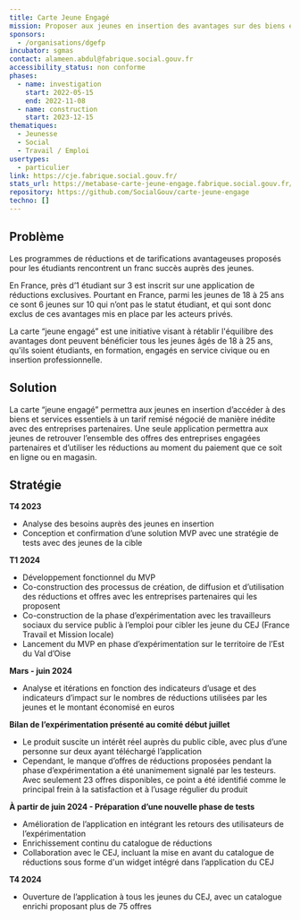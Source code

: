 ```yaml
---
title: Carte Jeune Engagé
mission: Proposer aux jeunes en insertion des avantages sur des biens et services essentiels
sponsors:
  - /organisations/dgefp
incubator: sgmas
contact: alameen.abdul@fabrique.social.gouv.fr
accessibility_status: non conforme
phases:
  - name: investigation
    start: 2022-05-15
    end: 2022-11-08
  - name: construction
    start: 2023-12-15
thematiques:
  - Jeunesse
  - Social
  - Travail / Emploi
usertypes:
  - particulier
link: https://cje.fabrique.social.gouv.fr/
stats_url: https://metabase-carte-jeune-engage.fabrique.social.gouv.fr/public/dashboard/9d6a663b-99f2-47eb-ba55-be238909b1ba
repository: https://github.com/SocialGouv/carte-jeune-engage
techno: []
---
```

## Problème

Les programmes de réductions et de tarifications avantageuses proposés pour les étudiants rencontrent un franc succès auprès des jeunes. 

En France, près d’1 étudiant sur 3 est inscrit sur une application de réductions exclusives. Pourtant en France, parmi les jeunes de 18 à 25 ans ce sont 6 jeunes sur 10 qui n’ont pas le statut étudiant, et qui sont donc exclus de ces avantages mis en place par les acteurs privés.

La carte “jeune engagé” est une initiative visant à rétablir l'équilibre des avantages dont peuvent bénéficier tous les jeunes âgés de 18 à 25 ans, qu'ils soient étudiants, en formation, engagés en service civique ou en insertion professionnelle.
 
## Solution

La carte “jeune engagé” permettra aux jeunes en insertion d’accéder à des biens et services essentiels à un tarif remisé négocié de manière inédite avec des entreprises partenaires.
Une seule application permettra aux jeunes de retrouver l’ensemble des offres des entreprises engagées partenaires et d’utiliser les réductions au moment du paiement que ce soit en ligne ou en magasin.

## Stratégie

**T4 2023**
* Analyse des besoins auprès des jeunes en insertion
* Conception et confirmation d’une solution MVP avec une stratégie de tests avec des jeunes de la cible

**T1 2024**
* Développement fonctionnel du MVP
* Co-construction des processus de création, de diffusion et d’utilisation des réductions et offres avec les entreprises partenaires qui les proposent
* Co-construction de la phase d’expérimentation avec les travailleurs sociaux du service public à l’emploi pour cibler les jeune du CEJ (France Travail et Mission locale)
* Lancement du MVP en phase d’expérimentation sur le territoire de l’Est du Val d’Oise

**Mars - juin 2024**
* Analyse et itérations en fonction des indicateurs d’usage et des indicateurs d’impact sur le nombres de réductions utilisées par les jeunes et le montant économisé en euros

**Bilan de l’expérimentation présenté au comité début juillet**
* Le produit suscite un intérêt réel auprès du public cible, avec plus d’une personne sur deux ayant téléchargé l’application
* Cependant, le manque d’offres de réductions proposées pendant la phase d’expérimentation a été unanimement signalé par les testeurs. Avec seulement 23 offres disponibles, ce point a été identifié comme le principal frein à la satisfaction et à l’usage régulier du produit

**À partir de juin 2024 - Préparation d’une nouvelle phase de tests**
* Amélioration de l’application en intégrant les retours des utilisateurs de l’expérimentation
* Enrichissement continu du catalogue de réductions
* Collaboration avec le CEJ, incluant la mise en avant du catalogue de réductions sous forme d'un widget intégré dans l’application du CEJ

**T4 2024**
* Ouverture de l’application à tous les jeunes du CEJ, avec un catalogue enrichi proposant plus de 75 offres
